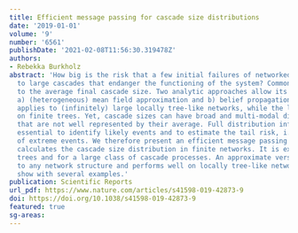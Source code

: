 ```yaml
---
title: Efficient message passing for cascade size distributions
date: '2019-01-01'
volume: '9'
number: '6561'
publishDate: '2021-02-08T11:56:30.319478Z'
authors:
- Rebekka Burkholz
abstract: 'How big is the risk that a few initial failures of networked nodes amplify
  to large cascades that endanger the functioning of the system? Common answers refer
  to the average final cascade size. Two analytic approaches allow its computation:
  a) (heterogeneous) mean field approximation and b) belief propagation. The former
  applies to (infinitely) large locally tree-like networks, while the latter is exact
  on finite trees. Yet, cascade sizes can have broad and multi-modal distributions
  that are not well represented by their average. Full distribution information is
  essential to identify likely events and to estimate the tail risk, i.e. the probability
  of extreme events. We therefore present an efficient message passing algorithm that
  calculates the cascade size distribution in finite networks. It is exact on finite
  trees and for a large class of cascade processes. An approximate version applies
  to any network structure and performs well on locally tree-like networks, as we
  show with several examples.'
publication: Scientific Reports
url_pdf: https://www.nature.com/articles/s41598-019-42873-9
doi: https://doi.org/10.1038/s41598-019-42873-9
featured: true
sg-areas:
---
```

